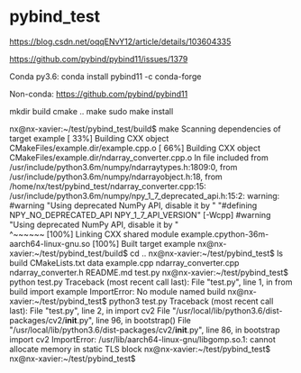 # pybind_test

https://blog.csdn.net/oqqENvY12/article/details/103604335

https://github.com/pybind/pybind11/issues/1379

Conda py3.6:
conda install pybind11 -c conda-forge


Non-conda:
https://github.com/pybind/pybind11

mkdir build 
cmake ..
make
sudo make install


nx@nx-xavier:~/test/pybind_test/build$ make
Scanning dependencies of target example
[ 33%] Building CXX object CMakeFiles/example.dir/example.cpp.o
[ 66%] Building CXX object CMakeFiles/example.dir/ndarray_converter.cpp.o
In file included from /usr/include/python3.6m/numpy/ndarraytypes.h:1809:0,
                 from /usr/include/python3.6m/numpy/ndarrayobject.h:18,
                 from /home/nx/test/pybind_test/ndarray_converter.cpp:15:
/usr/include/python3.6m/numpy/npy_1_7_deprecated_api.h:15:2: warning: #warning "Using deprecated NumPy API, disable it by " "#defining NPY_NO_DEPRECATED_API NPY_1_7_API_VERSION" [-Wcpp]
 #warning "Using deprecated NumPy API, disable it by " \
  ^~~~~~~
[100%] Linking CXX shared module example.cpython-36m-aarch64-linux-gnu.so
[100%] Built target example
nx@nx-xavier:~/test/pybind_test/build$ cd ..
nx@nx-xavier:~/test/pybind_test$ ls
build  CMakeLists.txt  data  example.cpp  ndarray_converter.cpp  ndarray_converter.h  README.md  test.py
nx@nx-xavier:~/test/pybind_test$ python test.py 
Traceback (most recent call last):
  File "test.py", line 1, in <module>
    from build import example
ImportError: No module named build
nx@nx-xavier:~/test/pybind_test$ python3 test.py 
Traceback (most recent call last):
  File "test.py", line 2, in <module>
    import cv2
  File "/usr/local/lib/python3.6/dist-packages/cv2/__init__.py", line 96, in <module>
    bootstrap()
  File "/usr/local/lib/python3.6/dist-packages/cv2/__init__.py", line 86, in bootstrap
    import cv2
ImportError: /usr/lib/aarch64-linux-gnu/libgomp.so.1: cannot allocate memory in static TLS block
nx@nx-xavier:~/test/pybind_test$ 
nx@nx-xavier:~/test/pybind_test$ 
